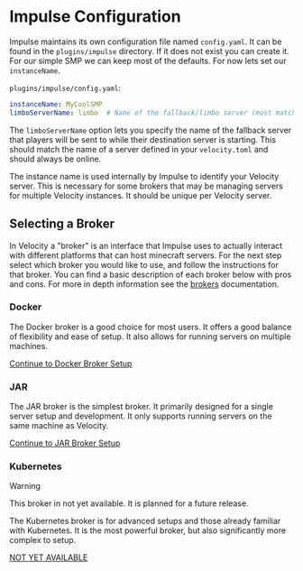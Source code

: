 # Impulse Configuration

Impulse maintains its own configuration file named `config.yaml`. It can be found in the `plugins/impulse` directory.
If it does not exist you can create it. For our simple SMP we can keep most of the defaults. For now lets set our
`instanceName`.

`plugins/impulse/config.yaml`:

```yaml
instanceName: MyCoolSMP
limboServerName: limbo  # Name of the fallback/limbo server (must match a server in your Velocity config)
```

The `limboServerName` option lets you specify the name of the fallback server that players will be sent to while their destination server is starting. This should match the name of a server defined in your `velocity.toml` and should always be online.

The instance name is used internally by Impulse to identify your Velocity server. This is necessary for some brokers
that may be managing servers for multiple Velocity instances. It should be unique per Velocity server.

## Selecting a Broker

In Velocity a "broker" is an interface that Impulse uses to actually interact with different platforms that can host
minecraft servers. For the next step select which broker you would like to use, and follow the instructions for that
broker. You can find a basic description of each broker below with pros and cons. For more in depth information see
the [brokers](../reference/brokers.md) documentation.

### Docker

The Docker broker is a good choice for most users. It offers a good balance of flexibility and ease of setup. It also
allows for running servers on multiple machines.

[Continue to Docker Broker Setup](docker_broker.md)

### JAR

The JAR broker is the simplest broker. It primarily designed for a single server setup and development. It only supports
running servers on the same machine as Velocity.

[Continue to JAR Broker Setup](jar_broker.md)

### Kubernetes

> [!WARNING]
> This broker in not yet available. It is planned for a future release.

The Kubernetes broker is for advanced setups and those already familiar with Kubernetes. It is the most powerful broker,
but also significantly more complex to setup.

[NOT YET AVAILABLE]()
